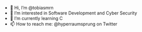 - 👋 Hi, I’m @tobiasmrn
- 👀 I’m interested in Software Development and Cyber Security
- 🌱 I’m currently learning C
- 📫 How to reach me: @hyperraumsprung on Twitter

<!---
tobiasmrn/tobiasmrn is a ✨ special ✨ repository because its `README.md` (this file) appears on your GitHub profile.
You can click the Preview link to take a look at your changes.
--->
